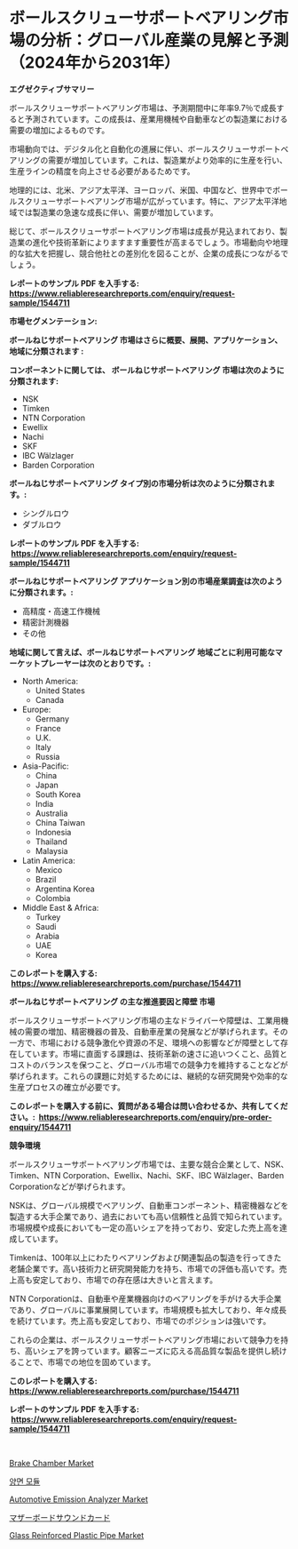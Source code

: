 <p><h1>ボールスクリューサポートベアリング市場の分析：グローバル産業の見解と予測（2024年から2031年）</h1></p><p><strong>エグゼクティブサマリー</strong></p>
<p><p>ボールスクリューサポートベアリング市場は、予測期間中に年率9.7％で成長すると予測されています。この成長は、産業用機械や自動車などの製造業における需要の増加によるものです。</p><p>市場動向では、デジタル化と自動化の進展に伴い、ボールスクリューサポートベアリングの需要が増加しています。これは、製造業がより効率的に生産を行い、生産ラインの精度を向上させる必要があるためです。</p><p>地理的には、北米、アジア太平洋、ヨーロッパ、米国、中国など、世界中でボールスクリューサポートベアリング市場が広がっています。特に、アジア太平洋地域では製造業の急速な成長に伴い、需要が増加しています。</p><p>総じて、ボールスクリューサポートベアリング市場は成長が見込まれており、製造業の進化や技術革新によりますます重要性が高まるでしょう。市場動向や地理的な拡大を把握し、競合他社との差別化を図ることが、企業の成長につながるでしょう。</p></p>
<p><strong>レポートのサンプル PDF を入手する: <a href="https://www.reliableresearchreports.com/enquiry/request-sample/1544711">https://www.reliableresearchreports.com/enquiry/request-sample/1544711</a></strong></p>
<p><strong>市場セグメンテーション:</strong></p>
<p><strong> ボールねじサポートベアリング 市場はさらに概要、展開、アプリケーション、地域に分類されます :</strong></p>
<p><strong>コンポーネントに関しては、 ボールねじサポートベアリング 市場は次のように分類されます: &nbsp;</strong></p>
<p><ul><li>NSK</li><li>Timken</li><li>NTN Corporation</li><li>Ewellix</li><li>Nachi</li><li>SKF</li><li>IBC Wälzlager</li><li>Barden Corporation</li></ul></p>
<p><strong> ボールねじサポートベアリング タイプ別の市場分析は次のように分類されます。:</strong></p>
<p><ul><li>シングルロウ</li><li>ダブルロウ</li></ul></p>
<p><strong>レポートのサンプル PDF を入手する: &nbsp;<a href="https://www.reliableresearchreports.com/enquiry/request-sample/1544711">https://www.reliableresearchreports.com/enquiry/request-sample/1544711</a></strong></p>
<p><strong> ボールねじサポートベアリング アプリケーション別の市場産業調査は次のように分類されます。:</strong></p>
<p><ul><li>高精度・高速工作機械</li><li>精密計測機器</li><li>その他</li></ul></p>
<p><strong>地域に関して言えば、ボールねじサポートベアリング 地域ごとに利用可能なマーケットプレーヤーは次のとおりです。:</strong></p>
<p><ul>
    <li>
        North America:
        <ul>
            <li>United States</li>
            <li>Canada</li>
        </ul>
    </li>
    <li>
        Europe:
        <ul>
            <li>Germany</li>
            <li>France</li>
            <li>U.K.</li>
            <li>Italy</li>
            <li>Russia</li>
        </ul>
    </li>
    <li>
        Asia-Pacific:
        <ul>
            <li>China</li>
            <li>Japan</li>
            <li>South Korea</li>
            <li>India</li>
            <li>Australia</li>
            <li>China Taiwan</li>
            <li>Indonesia</li>
            <li>Thailand</li>
            <li>Malaysia</li>
        </ul>
    </li>
    <li>
        Latin America:
        <ul>
            <li>Mexico</li>
            <li>Brazil</li>
            <li>Argentina Korea</li>
            <li>Colombia</li>
        </ul>
    </li>
    <li>
        Middle East & Africa:
        <ul>
            <li>Turkey</li>
            <li>Saudi</li>
            <li>Arabia</li>
            <li>UAE</li>
            <li>Korea</li>
        </ul>
    </li>
    </ul></p>
<p><strong>このレポートを購入する: &nbsp;<a href="https://www.reliableresearchreports.com/purchase/1544711">https://www.reliableresearchreports.com/purchase/1544711</a></strong></p>
<p><strong>ボールねじサポートベアリング の主な推進要因と障壁 市場</strong></p>
<p><p>ボールスクリューサポートベアリング市場の主なドライバーや障壁は、工業用機械の需要の増加、精密機器の普及、自動車産業の発展などが挙げられます。その一方で、市場における競争激化や資源の不足、環境への影響などが障壁として存在しています。市場に直面する課題は、技術革新の速さに追いつくこと、品質とコストのバランスを保つこと、グローバル市場での競争力を維持することなどが挙げられます。これらの課題に対処するためには、継続的な研究開発や効率的な生産プロセスの確立が必要です。</p></p>
<p><strong>このレポートを購入する前に、質問がある場合は問い合わせるか、共有してください。:&nbsp; <a href="https://www.reliableresearchreports.com/enquiry/pre-order-enquiry/1544711">https://www.reliableresearchreports.com/enquiry/pre-order-enquiry/1544711</a></strong></p>
<p><strong>競争環境</strong></p>
<p><p>ボールスクリューサポートベアリング市場では、主要な競合企業として、NSK、Timken、NTN Corporation、Ewellix、Nachi、SKF、IBC Wälzlager、Barden Corporationなどが挙げられます。</p><p>NSKは、グローバル規模でベアリング、自動車コンポーネント、精密機器などを製造する大手企業であり、過去においても高い信頼性と品質で知られています。市場規模や成長においても一定の高いシェアを持っており、安定した売上高を達成しています。</p><p>Timkenは、100年以上にわたりベアリングおよび関連製品の製造を行ってきた老舗企業です。高い技術力と研究開発能力を持ち、市場での評価も高いです。売上高も安定しており、市場での存在感は大きいと言えます。</p><p>NTN Corporationは、自動車や産業機器向けのベアリングを手がける大手企業であり、グローバルに事業展開しています。市場規模も拡大しており、年々成長を続けています。売上高も安定しており、市場でのポジションは強いです。</p><p>これらの企業は、ボールスクリューサポートベアリング市場において競争力を持ち、高いシェアを誇っています。顧客ニーズに応える高品質な製品を提供し続けることで、市場での地位を固めています。</p></p>
<p><strong>このレポートを購入する: &nbsp; <a href="https://www.reliableresearchreports.com/purchase/1544711">https://www.reliableresearchreports.com/purchase/1544711</a></strong></p>
<p><strong>レポートのサンプル PDF を入手する: &nbsp;<a href="https://www.reliableresearchreports.com/enquiry/request-sample/1544711">https://www.reliableresearchreports.com/enquiry/request-sample/1544711</a></strong><strong></strong></p>
<p>&nbsp;</p>
<p><p><a href="https://issuu.com/reportprime-2/docs/brake-chamber-market-size-2030.pptx">Brake Chamber Market</a></p><p><a href="https://github.com/vsoq0zknh59/Market-Research-Report-List-1/blob/main/143096512616.md">양면 모듈</a></p><p><a href="https://issuu.com/reportprime-2/docs/automotive-emission-analyzer-market-size-2030.pptx">Automotive Emission Analyzer Market</a></p><p><a href="https://github.com/bevdtkn4419963/Market-Research-Report-List-1/blob/main/123320613692.md">マザーボードサウンドカード</a></p><p><a href="https://three-jumbo-f6d.notion.site/Glass-Reinforced-Plastic-Pipe-Market-Size-Focuses-on-Market-Dynamics-In-Depth-Analysis-and-Future-P-2f4e21c6a61449629f3739467d138551">Glass Reinforced Plastic Pipe Market</a></p></p>